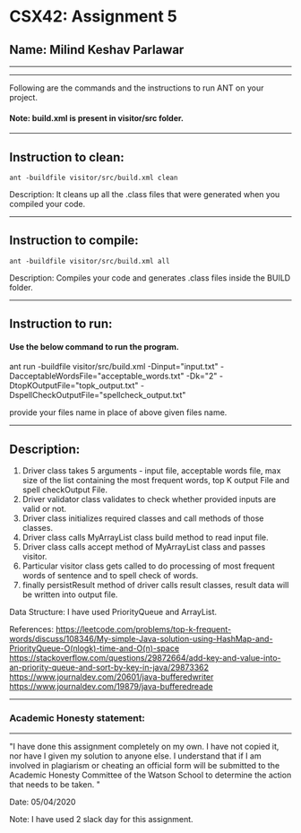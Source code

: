 # CSX42: Assignment 5
## Name: Milind Keshav Parlawar

-----------------------------------------------------------------------
-----------------------------------------------------------------------


Following are the commands and the instructions to run ANT on your project.
#### Note: build.xml is present in visitor/src folder.

-----------------------------------------------------------------------
## Instruction to clean:

```commandline
ant -buildfile visitor/src/build.xml clean
```

Description: It cleans up all the .class files that were generated when you
compiled your code.

-----------------------------------------------------------------------
## Instruction to compile:

```commandline
ant -buildfile visitor/src/build.xml all
```

Description: Compiles your code and generates .class files inside the BUILD folder.

-----------------------------------------------------------------------
## Instruction to run:

#### Use the below command to run the program.

ant run -buildfile visitor/src/build.xml -Dinput="input.txt" -DacceptableWordsFile="acceptable_words.txt" -Dk="2" -DtopKOutputFile="topk_output.txt" -DspellCheckOutputFile="spellcheck_output.txt"

provide your files name in place of above given files name.

-----------------------------------------------------------------------
## Description:
1. Driver class takes 5 arguments - input file, acceptable words file, max size of the list containing the most frequent words, top K output File and spell checkOutput File.
2. Driver validator class validates to check whether provided inputs are valid or not.
3. Driver class initializes required classes and call methods of those classes.
4. Driver class calls MyArrayList class build method to read input file.
5. Driver class calls accept method of MyArrayList class and passes visitor.
6. Particular visitor class gets called to do processing of most frequent words of sentence and to spell check of words. 
7. finally persistResult method of driver calls result classes, result data will be written into output file.

Data Structure: 
 I have used PriorityQueue and ArrayList. 

References:
https://leetcode.com/problems/top-k-frequent-words/discuss/108346/My-simple-Java-solution-using-HashMap-and-PriorityQueue-O(nlogk)-time-and-O(n)-space
https://stackoverflow.com/questions/29872664/add-key-and-value-into-an-priority-queue-and-sort-by-key-in-java/29873362
https://www.journaldev.com/20601/java-bufferedwriter 
https://www.journaldev.com/19879/java-bufferedreade

-----------------------------------------------------------------------
### Academic Honesty statement:
-----------------------------------------------------------------------

"I have done this assignment completely on my own. I have not copied
it, nor have I given my solution to anyone else. I understand that if
I am involved in plagiarism or cheating an official form will be
submitted to the Academic Honesty Committee of the Watson School to
determine the action that needs to be taken. "

Date: 05/04/2020

Note: I have used 2 slack day for this assignment.


